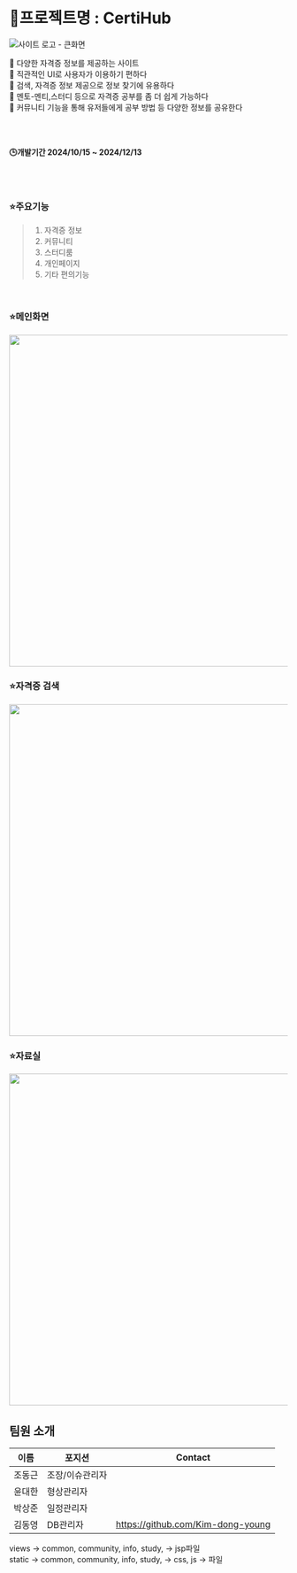 # 🚀프로젝트명 : CertiHub
![사이트 로고 - 큰화면](https://github.com/user-attachments/assets/91fdd678-fcb0-4dfd-8c36-026f9b2a43ee)

<div style="margin-bottom:30px;">
📌 다양한 자격증 정보를 제공하는 사이트 <br>
📌 직관적인 UI로 사용자가 이용하기 편하다 <br>
📌 검색, 자격증 정보 제공으로 정보 찾기에 유용하다 <br>
📌 멘토-멘티,스터디 등으로 자격증 공부를 좀 더 쉽게 가능하다 <br>
📌 커뮤니티 기능을 통해 유저들에게 공부 방법 등 다양한 정보를 공유한다 <br>
</div>

<br>

**🕒개발기간 2024/10/15 ~ 2024/12/13**

<br><br>

### ⭐주요기능
> 1. 자격증 정보
> 2. 커뮤니티
> 3. 스터디룸
> 4. 개인페이지
> 5. 기타 편의기능

<br>

### ⭐메인화면
<img src="https://github.com/user-attachments/assets/aa0437fc-4cc7-4b5c-a7de-b061f1bb3f6d" width="600"/>

### ⭐자격증 검색
<img src="https://github.com/user-attachments/assets/11fbcc6b-2357-4b5d-87d6-daddbfc3715b" width="600"/>

### ⭐자료실
<img src="https://github.com/user-attachments/assets/d891b7dd-d267-4e72-8262-b3739f784fd2" width="600"/>


## 팀원 소개

| 이름 | 포지션 | Contact |
| --- | --- | --- |
| 조동근 | 조장/이슈관리자 |  |
| 윤대한 | 형상관리자 |  |
| 박상준 | 일정관리자 |  |
| 김동영 | DB관리자 | https://github.com/Kim-dong-young |

views -> common, community, info, study, -> jsp파일 <br>
static -> common, community, info, study, -> css, js -> 파일
